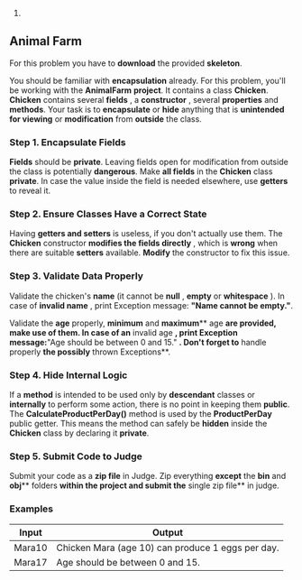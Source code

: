 1.
## Animal Farm

For this problem you have to **download** the provided **skeleton**.

You should be familiar with **encapsulation** already. For this problem, you&#39;ll be working with the **AnimalFarm**  **project**. It contains a class **Chicken**. **Chicken** contains several **fields** , a **constructor** , several **properties** and **methods**. Your task is to **encapsulate** or **hide** anything that is **unintended for viewing** or **modification** from **outside** the class.

### Step 1. Encapsulate Fields

**Fields** should be **private**. Leaving fields open for modification from outside the class is potentially **dangerous**. Make **all fields** in the **Chicken** class **private**. In case the value inside the field is needed elsewhere, use **getters** to reveal it.

### Step 2. Ensure Classes Have a Correct State

Having **getters and setters** is useless, if you don&#39;t actually use them. The **Chicken** constructor **modifies the fields directly** , which is **wrong** when there are suitable **setters** available. **Modify** the constructor to fix this issue.

### Step 3. Validate Data Properly

Validate the chicken&#39;s **name** (it cannot be **null** , **empty** or **whitespace** ). In case of **invalid name** , print Exception message: **&quot;Name cannot be empty.&quot;**.

Validate the **age** properly, **minimum** and **maximum**** age **are provided, make use of them. In case of an** invalid age **, print Exception message:**&quot;Age should be between 0 and 15.&quot; **. Don&#39;t forget to** handle properly **the possibly** thrown Exceptions**.

### Step 4. Hide Internal Logic

If a **method** is intended to be used only by **descendant** classes or **internally** to perform some action, there is no point in keeping them **public**. The **CalculateProductPerDay()** method is used by the **ProductPerDay** public getter. This means the method can safely be **hidden** inside the **Chicken** class by declaring it **private**.

### Step 5. Submit Code to Judge

Submit your code as a **zip file** in Judge. Zip everything **except** the **bin** and **obj**** folders **within the project and submit the** single zip file** in judge.

### Examples

| **Input** | **Output** |
| --- | --- |
| Mara10 | Chicken Mara (age 10) can produce 1 eggs per day. |
| Mara17 | Age should be between 0 and 15. |

